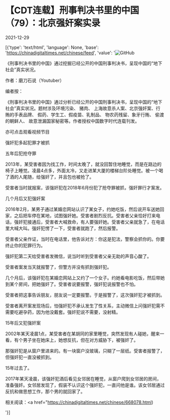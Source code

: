 # 【CDT连载】刑事判决书里的中国（79）：北京强奸案实录

2021-12-29

[{'type': 'text/html', 'language': None, 'base': 'https://chinadigitaltimes.net/chinese/feed', 'value': '![GitHub](https://chinadigitaltimes.net/chinese/files/2021/09/刑事判决书里的中国-791x1024.jpg)



《刑事判决书里的中国》通过挖掘已经公开的中国刑事判决书，呈现中国的“地下社会”真实状况。 

作者：磨刀石说（Youtuber）



编者按：

《刑事判决书里的中国》通过分析已经公开的中国刑事判决书，呈现中国的“地下社会”真实状况。题材涉及环境污染、 猪肉、 上海故意杀人案、北京强奸案、行贿的手表品牌、 假药、学生工、假疫苗、乳制品、 物农药残留、象牙行贿、 偷渡的朝鲜人、 故意泄漏国家秘密等。作者授权中国数字时代连载刊发。

亦可点击观看视频节目





强奸犯多起犯罪才被抓

五年后犯抢夺罪

2013年，某受害者因为找工作，时间太晚了，就没回暂住地睡觉，而是在路边的椅子上睡觉。凌晨4点多，外面太冷，又走进某大厦的楼梯台阶处睡觉。被一个喝了酒的人尾随，给强奸了，并且包也被抢了。

受害者当时就报案，该强奸犯在2018年6月份犯了抢夺罪被抓，强奸罪行才案发。

几个月后又犯强奸案

2016年2月，某男子通过某婚恋网站认识了某女子，约她吃饭，然后说开车送她回家，之后把车停在某地，试图强奸她。受害者剧烈反抗。受害者父亲恰好打来电话，强奸犯接通后，受害者大喊救命，有人要强奸她。受害者父亲就急了，在电话里大喊大叫。强奸犯愣了一下，受害者就跑了，然后报警。

受害者父亲作证，当时在电话里，他告诉对方：你这是犯法，警察会抓你的。你要终止你的犯罪行为。

强奸犯第二天给受害者发微信，说当时听到受害者父亲无助的声音心酸了。

受害者案发当天就报警了，但警方并没有抓到强奸犯。

几个月后，该强奸犯在某婚恋网站上又约了一个女子。约她看电影吃饭，然后带她到某个房间，把她强奸了。受害者说要报警，强奸犯说报警也不怕。

受害者把这事告诉朋友，朋友说一定要报警。于是报警了，这次强奸犯才被抓到。

受害者离开案发现场后，怕强奸犯不承认发生了性关系，主动微信上问强奸犯需不需要吃避孕药，因为他没戴套。强奸犯说不需要，没射精。

15年后又犯强奸案

2002年某天凌晨1点，某受害者在某胡同的家里睡觉，突然发现有人碰她，醒来一看，有个男子坐在她床上，她想反抗，但在对方威胁下，被强奸了。

那强奸犯是从窗户里进来的。有一块窗户没玻璃，只糊了一层纸。受害者报警了，但强奸犯一直没被抓到。

15年过去了。

2017年某天凌晨，该强奸犯酒后看见女邻居在睡觉，从窗户爬到女邻居的房间，准备强奸。女邻居发现了，假装不认识这个强奸犯，一直问他是谁。该女邻居通过反抗和做思想工作，那个男的就回家了。

相关阅读：<a href="https://chinadigitaltimes.net/chinese/668078.html)

'}]